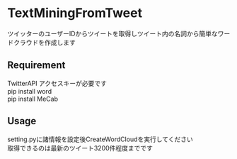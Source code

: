 # TextMiningFromTweet
 ツイッターのユーザーIDからツイートを取得しツイート内の名詞から簡単なワードクラウドを作成します
## Requirement
TwitterAPI アクセスキーが必要です  
pip install word  
pip install MeCab  

## Usage    
 setting.pyに諸情報を設定後CreateWordCloudを実行してください  
 取得できるのは最新のツイート3200件程度までです
 
